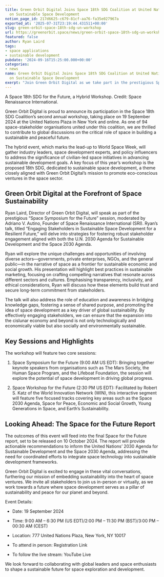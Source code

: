 ```yaml
---
title: Green Orbit Digital Joins Space 18th SDG Coalition at United Nations Workshop
  on Sustainable Space Development
notion_page_id: 217d6625-c679-81cf-aa76-fa35e027967a
exported_at: '2025-07-31T23:19:44.431511+00:00'
slug: green-orbit-space-18th-sdg-un-workshop
url: https://greenorbit.space/news/green-orbit-space-18th-sdg-un-workshop/
featured: false
author: Ryan Laird
tags:
- space applications
- sustainable development
pubdate: '2024-09-16T15:25:00.000+00:00'
categories:
- news
name: Green Orbit Digital Joins Space 18th SDG Coalition at United Nations Workshop
  on Sustainable Space Development
exerpt: "Join Green Orbit Digital as we take part in the prestigious Space 18th SDG Coalition’s United Nations Workshop, where global industry leaders and policy influencers will gather to discuss the critical role of space in achieving sustainable development goals. Explore our thought-provoking presentation on engaging stakeholders in sustainable space development, as he shares strategies and best practices for crafting compelling narratives that resonate across different sectors and cultures. Discover how education and awareness can bridge knowledge gaps and promote the idea of space development as a key driver of global sustainability. Don’t miss out on this opportunity to shape a sustainable future for space exploration and development!"
---
```


A Space 18th SDG for the Future, a Hybrid Workshop. Credit: Space Renaissance International.

Green Orbit Digital is proud to announce its participation in the Space 18th SDG Coalition’s second annual workshop, taking place on 19 September 2024 at the United Nations Plaza in New York and online. As one of 94 space-stakeholder organisations united under this coalition, we are thrilled to contribute to global discussions on the critical role of space in building a sustainable and peaceful future.

The hybrid event, which marks the lead-up to World Space Week, will gather industry leaders, space development experts, and policy influencers to address the significance of civilian-led space initiatives in advancing sustainable development goals. A key focus of this year’s workshop is the proposed 18th SDG, dedicated to sustainable space development, a theme closely aligned with Green Orbit Digital’s mission to promote eco-conscious ventures in the space sector.

## Green Orbit Digital at the Forefront of Space Sustainability

Ryan Laird, Director of Green Orbit Digital, will speak as part of the prestigious “Space Symposium for the Future” session, moderated by Adriano V. Autino, Founder of Space Renaissance International (SRI). Ryan’s talk, titled “Engaging Stakeholders in Sustainable Space Development for a Resilient Future,” will delve into strategies for fostering robust stakeholder engagement aligned with both the U.N. 2030 Agenda for Sustainable Development and the Space 2030 Agenda.

Ryan will explore the unique challenges and opportunities of involving diverse actors—governments, private enterprises, NGOs, and the general public—in the narrative of space as a frontier for sustainable economic and social growth. His presentation will highlight best practices in sustainable marketing, focusing on crafting compelling narratives that resonate across different sectors and cultures. Emphasising transparency, inclusivity, and ethical considerations, Ryan will discuss how these elements build trust and secure long-term commitment from stakeholders.

The talk will also address the role of education and awareness in bridging knowledge gaps, fostering a sense of shared purpose, and promoting the idea of space development as a key driver of global sustainability. By effectively engaging stakeholders, we can ensure that the expansion into the cislunar economy and beyond is not only technologically and economically viable but also socially and environmentally sustainable.

## Key Sessions and Highlights

The workshop will feature two core sessions:

1. Space Symposium for the Future (9:00 AM US EDT): Bringing together keynote speakers from organisations such as The Mars Society, the Human Space Program, and the Lifeboat Foundation, the session will explore the potential of space development in driving global progress.

1. Space Workshop for the Future (2:30 PM US EDT): Facilitated by Robert S. Katz of the World Innovation Network (WIN), this interactive segment will feature five focused tracks covering key areas such as the Space 2030 Agenda, Space for Peace, Economic and Social Growth, Young Generations in Space, and Earth’s Sustainability.

## Looking Ahead: The Space for the Future Report

The outcomes of this event will feed into the final Space for the Future report, set to be released on 10 October 2024. The report will provide actionable recommendations to inform the United Nations’ 2030 Agenda for Sustainable Development and the Space 2030 Agenda, addressing the need for coordinated efforts to integrate space technology into sustainable development frameworks.

Green Orbit Digital is excited to engage in these vital conversations, furthering our mission of embedding sustainability into the heart of space ventures. We invite all stakeholders to join us in-person or virtually, as we work towards a future where space development serves as a pillar of sustainability and peace for our planet and beyond.

Event Details:

- Date: 19 September 2024

- Time: 9:00 AM – 6:30 PM (US EDT)/2:00 PM – 11:30 PM (BST)/3:00 PM  – 00:30 AM (CEST)

- Location: 777 United Nations Plaza, New York, NY 10017

- To attend in person: Registration Link

- To follow the live stream: YouTube Live

We look forward to collaborating with global leaders and space enthusiasts to shape a sustainable future for space exploration and development.